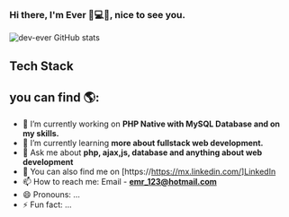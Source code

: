 ### Hi there, I'm Ever 🤘💻👋, nice to see you.

![dev-ever GitHub stats](https://github-readme-stats.vercel.app/api?username=dev-ever&show_icons=true&theme=transparent)

## Tech Stack

## you can find 🌎:


- 🔭 I’m currently working on **PHP Native with MySQL Database and on my skills.**
- 🌱 I’m currently learning **more about fullstack web development.**
- 💬 Ask me about **php, ajax,js, database and anything about web development**
- 🔗 You can also find me on [https://https://mx.linkedin.com/]LinkedIn
- 📫 How to reach me: Email - **emr_123@hotmail.com**
- 😄 Pronouns: ...
- ⚡ Fun fact: ...
